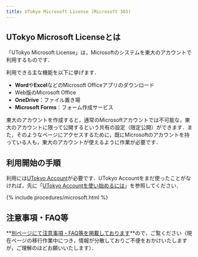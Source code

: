 ```yaml
---
title: UTokyo Microsoft License (Microsoft 365)
---
```


## UTokyo Microsoft Licenseとは

「UTokyo Microsoft License」は，Microsoftのシステムを東大のアカウントで利用するものです．

利用できる主な機能を以下に挙げます．

- **Word**や**Excel**などのMicrosoft Officeアプリのダウンロード
- Web版のMicrosoft Office
- **OneDrive**：ファイル置き場
- **Microsoft Forms**：フォーム作成サービス

東大のアカウントを作成すると，通常のMicrosoftアカウントでは不可能な，東大のアカウントに限って公開するという共有の設定（限定公開）ができます．また，そのようなページにアクセスするために，既にMicrosoftのアカウントを持っている人も，東大のアカウントが使えるように作業が必要です．

## 利用開始の手順

利用には[UTokyo Account](/utokyo_account/)が必要です．UTokyo Accountをまだ使ったことがなければ，先に「[UTokyo Accountを使い始めるには](/utokyo_account/#procedures)」を参照してください．

{% include procedures/microsoft.html %}

## 注意事項・FAQ等

**[別ページにて注意事項・FAQ等を掲載しております](https://www.u-tokyo.ac.jp/adm/dics/ja/mslicense.html)**ので，ご覧ください（現在ページの移行作業中につき，情報が分散しておりご不便をおかけいたしますが，ご理解のほどお願いいたします）．
